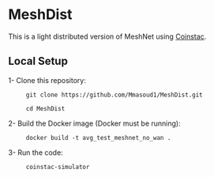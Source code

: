 # MeshDist

This is a light distributed version of MeshNet using [Coinstac](https://github.com/Mmasoud1/MeshDist/wiki/Coinstac-Setup). 

## Local Setup


1- Clone this repository:

         git clone https://github.com/Mmasoud1/MeshDist.git

	     cd MeshDist
	      

2- Build the Docker image (Docker must be running):

         docker build -t avg_test_meshnet_no_wan .
      


3- Run the code:

         coinstac-simulator
      


